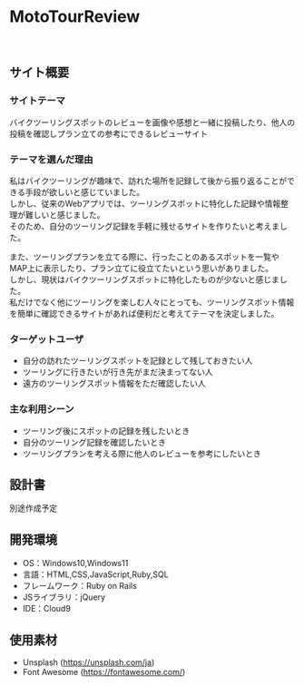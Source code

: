 # MotoTourReview
​
## サイト概要
### サイトテーマ
バイクツーリングスポットのレビューを画像や感想と一緒に投稿したり、他人の投稿を確認しプラン立ての参考にできるレビューサイト
​
### テーマを選んだ理由
私はバイクツーリングが趣味で、訪れた場所を記録して後から振り返ることができる手段が欲しいと感じていました。<br>
しかし、従来のWebアプリでは、ツーリングスポットに特化した記録や情報整理が難しいと感じました。<br>
そのため、自分のツーリング記録を手軽に残せるサイトを作りたいと考えました。<br>

また、ツーリングプランを立てる際に、行ったことのあるスポットを一覧やMAP上に表示したり、プラン立てに役立てたいという思いがありました。<br>
しかし、現状はバイクツーリングスポットに特化したものが少ないと感じました。<br>
私だけでなく他にツーリングを楽しむ人々にとっても、ツーリングスポット情報を簡単に確認できるサイトがあれば便利だと考えてテーマを決定しました。
​
### ターゲットユーザ
- 自分の訪れたツーリングスポットを記録として残しておきたい人
- ツーリングに行きたいが行き先がまだ決まってない人
- 遠方のツーリングスポット情報をただ確認したい人
​
### 主な利用シーン
- ツーリング後にスポットの記録を残したいとき
- 自分のツーリング記録を確認したいとき
- ツーリングプランを考える際に他人のレビューを参考にしたいとき
​
## 設計書
別途作成予定
​
## 開発環境
- OS：Windows10,Windows11
- 言語：HTML,CSS,JavaScript,Ruby,SQL
- フレームワーク：Ruby on Rails
- JSライブラリ：jQuery
- IDE：Cloud9
​
## 使用素材
- Unsplash (https://unsplash.com/ja)
- Font Awesome (https://fontawesome.com/)
